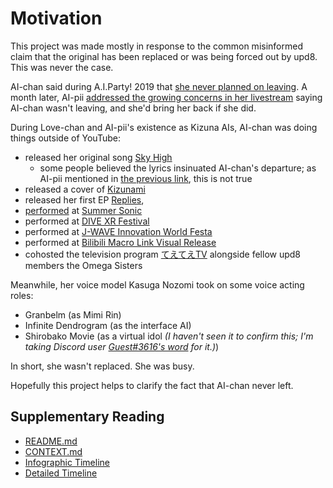 # Motivation

This project was made mostly in response to the common misinformed claim that the original has been replaced or was being forced out by upd8.
This was never the case.

AI-chan said during A.I.Party! 2019 that [she never planned on leaving](https://warosu.org/jp/thread/21612492#p21615639).
A month later, AI-pii [addressed the growing concerns in her livestream](https://youtu.be/IwIoDYymgVs?t=61) saying AI-chan wasn't leaving, and she'd bring her back if she did.

During Love-chan and AI-pii's existence as Kizuna AIs, AI-chan was doing things outside of YouTube:

* released her original song [Sky High](https://youtu.be/yLrstz80MKs)
  * some people believed the lyrics insinuated AI-chan's departure; as AI-pii mentioned in [the previous link](https://youtu.be/IwIoDYymgVs?t=61), this is not true
* released a cover of [Kizunami](https://youtu.be/vHeK-SDTMyU)
* released her first EP [Replies](https://youtu.be/Io_GOr3YAN0),
* [performed](https://i.imgur.com/nAEKjBZ.png) at [Summer Sonic](https://youtu.be/O57ueFS0M6o)
* performed at [DIVE XR Festival](https://twitter.com/aichan_nel/status/1175769837622030337)
* performed at [J-WAVE Innovation World Festa](https://twitter.com/aichan_nel/status/1173189719578042369)
* performed at [Bilibili Macro Link Visual Release](https://twitter.com/aichan_nel/status/1152094751849504770)
* cohosted the television program [てえてえTV](https://cu.ntv.co.jp/program/tetete2/) alongside fellow upd8 members the Omega Sisters

Meanwhile, her voice model Kasuga Nozomi took on some voice acting roles:

* Granbelm (as Mimi Rin)
* Infinite Dendrogram (as the interface AI)
* Shirobako Movie (as a virtual idol *(I haven't seen it to confirm this; I'm taking Discord user [Guest#3616's word](https://discord.com/channels/306517676535185409/604887320201658399/683381006925168665) for it.)*)

In short, she wasn't replaced.
She was busy.

Hopefully this project helps to clarify the fact that AI-chan never left.

## Supplementary Reading

* [README.md](https://github.com/Krazete/ailog/blob/master/README.md)
* [CONTEXT.md](https://github.com/Krazete/ailog/blob/master/CONTEXT.md)
* [Infographic Timeline](https://twitter.com/kizunaaiss/status/1327967483932725251)
* [Detailed Timeline](https://docs.google.com/document/d/1wFML_LXAbKEIuRu42vN_GW7hIqqPU4DDfQALbvCv4FI)

